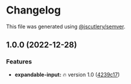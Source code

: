 # Changelog

This file was generated using [@jscutlery/semver](https://github.com/jscutlery/semver).

## 1.0.0 (2022-12-28)

### Features

- **expandable-input:** 🔥 version 1.0 ([4239c17](https://github.com/DmitryEfimenko/ngspot/commit/4239c170363ac022b727872cd9118d6e47850087))
